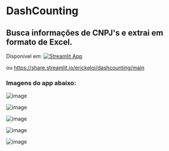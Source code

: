 # DashCounting


## Busca informações de CNPJ's e extrai em formato de Excel.

Disponível em: [![Streamlit App](https://static.streamlit.io/badges/streamlit_badge_black_white.svg)](https://share.streamlit.io/erickeloi/dashcounting/main)

ou https://share.streamlit.io/erickeloi/dashcounting/main

### Imagens do app abaixo:

![image](https://user-images.githubusercontent.com/65841249/177694125-788d0754-6da3-4ca0-85f2-ccdc1638d4dd.png)

![image](https://user-images.githubusercontent.com/65841249/177694441-6a897adc-4da6-47ff-b113-a414995e05b9.png)

![image](https://user-images.githubusercontent.com/65841249/177694572-6cc8f4cf-6516-4592-8842-b54f6b9af108.png)

![image](https://user-images.githubusercontent.com/65841249/177694746-42db07eb-c129-4b22-b292-14109337f5cd.png)

![image](https://user-images.githubusercontent.com/65841249/177694809-b438e024-0603-49ef-b0ee-63ee3b64a63d.png)


